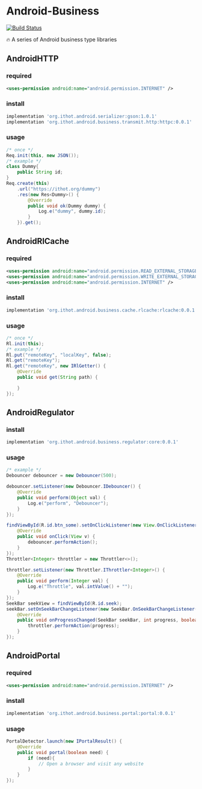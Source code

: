 # Android-Business

[![Build Status](https://img.shields.io/travis/ithot-all/android-business/master.svg?style=flat-square)](https://travis-ci.org/ithot-all/android-business)

:fire: A series of Android business type libraries 

## AndroidHTTP

### required
```xml
<uses-permission android:name="android.permission.INTERNET" />
```

### install
```gradle
implementation 'org.ithot.android.serializer:gson:1.0.1'
implementation 'org.ithot.android.business.transmit.http:httpc:0.0.1'
```

### usage
```java
/* once */
Req.init(this, new JSON());
/* example */
class Dummy{
    public String id;
}
Req.create(this)
    .url("https://ithot.org/dummy")
    .res(new Res<Dummy>() {
        @Override
        public void ok(Dummy dummy) {
            Log.e("dummy", dummy.id);
        }
    }).get();
```

## AndroidRlCache

### required
```xml
<uses-permission android:name="android.permission.READ_EXTERNAL_STORAGE" />
<uses-permission android:name="android.permission.WRITE_EXTERNAL_STORAGE" />
<uses-permission android:name="android.permission.INTERNET" />
```

### install
```gradle
implementation 'org.ithot.android.business.cache.rlcache:rlcache:0.0.1'
```

### usage
```java
/* once */
Rl.init(this);
/* example */
Rl.put("remoteKey", "localKey", false);
Rl.get("remoteKey");
Rl.get("remoteKey", new IRlGetter() {
    @Override
    public void get(String path) {

    }
});
```
## AndroidRegulator

### install
```gradle
implementation 'org.ithot.android.business.regulator:core:0.0.1'
```

### usage
```java
/* example */
Debouncer debouncer = new Debouncer(500);

debouncer.setListener(new Debouncer.IDebouncer() {
    @Override
    public void perform(Object val) {
        Log.e("perform", "Debouncer");
    }
});

findViewById(R.id.btn_some).setOnClickListener(new View.OnClickListener() {
    @Override
    public void onClick(View v) {
        debouncer.performAction();
    }
});
Throttler<Integer> throttler = new Throttler<>();

throttler.setListener(new Throttler.IThrottler<Integer>() {
    @Override
    public void perform(Integer val) {
        Log.e("Throttle", val.intValue() + "");
    }
});
SeekBar seekView = findViewById(R.id.seek);
seekBar.setOnSeekBarChangeListener(new SeekBar.OnSeekBarChangeListener() {
    @Override
    public void onProgressChanged(SeekBar seekBar, int progress, boolean fromUser) {
        throttler.performAction(progress);
    }
});
```

## AndroidPortal

### required
```xml
<uses-permission android:name="android.permission.INTERNET" />
```

### install
```gradle
implementation 'org.ithot.android.business.portal:portal:0.0.1'
```

### usage
```java
PortalDetector.launch(new IPortalResult() {
    @Override
    public void portal(boolean need) {
        if (need){
            // Open a browser and visit any website
        }
    }
});
```
